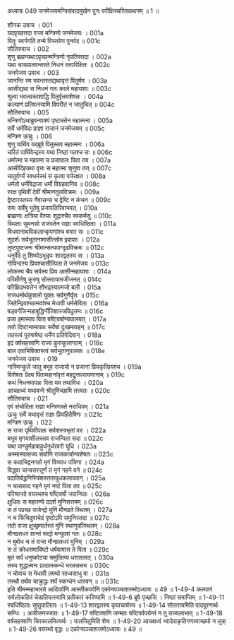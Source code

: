 अध्यायः 049
जनमेजयमन्त्रिसंवादमुखेन पुनः परीक्षिच्चरितकथनम् ॥ 1 ॥ 

शौनक उवाच । 	001  
यदपृच्छत्तदा राजा मन्त्रिणो जनमेजयः ।	001a  
पितुः स्वर्गगतिं तन्मे विस्तरेण पुनर्वद ॥	001c  
सौतिरुवाच । 	002  
शृणु ब्रह्मन्यथाऽपृच्छन्मन्त्रिणो नृपतिस्तदा ।	002a  
यथा चाख्यातवन्तस्ते निधनं तत्परिक्षितः ॥	002c  
जनमेजय उवाच । 	003  
जानन्ति स्म भवन्तस्तद्यथावृत्तं पितुर्मम ।	003a  
आसीद्यथा स निधनं गतः काले महायशाः ॥	003c  
श्रुत्वा भवत्सकाशाद्धि पितुर्वृत्तमशेषतः ।	004a  
कल्याणं प्रतिपत्स्यामि विपरीतं न जातुचित् ॥	004c  
सौतिरुवाच । 	005  
मन्त्रिणोऽथाब्रुवन्वाक्यं पृष्टास्तेन महात्मना ।	005a  
सर्वे धर्मविदः प्राज्ञा राजानं जनमेजयम् ॥	005c  
मन्त्रिण ऊचुः । 	006  
शृणु पार्थिव यद्ब्रूषे पितुस्तव महात्मनः ।	006a  
चरितं पार्थिवेन्द्रस्य यथा निष्ठां गतश्च सः ॥	006c  
धर्मात्मा च महात्मा च प्रजापालः पिता तव ।	007a  
आसीदिहयथा वृत्तः स महात्मा शृणुष्व तत् ॥	007c  
चातुर्वर्ण्यं स्वधर्मस्थं स कृत्वा पर्यरक्षत ।	008a  
धर्मतो धर्मविद्राजा धर्मो विग्रहवानिव ॥	008c  
ररक्ष पृथिवीं देवीं श्रीमानतुलविक्रमः ।	009a  
द्वेष्टारस्तस्य नैवासन्स च द्वेष्टि न कंचन ॥	009c  
समः सर्वेषु भूतेषु प्रजापतिरिवाभवत् ।	010a  
ब्राह्मणाः क्षत्रिया वैश्याः शूद्राश्चैव स्वकर्मसु ॥	010c  
स्थिताः सुमनसो राजंस्तेन राज्ञा स्वधिष्ठिताः ।	011a  
विधवानाथविकलान्कृपणांश्च बभार सः ॥	011c  
सुदर्शः सर्वभूतानामासीत्सोम इवापरः ।	012a  
तुष्टपुष्टजनः श्रीमान्सत्यवाग्दृढविक्रमः ॥	012c  
धनुर्वेदे तु शिष्योऽभून्नृपः शारद्वतस्य सः ।	013a  
गोविन्दस्य प्रियश्चासीत्पिता ते जनमेजय ॥	013c  
लोकस्य चैव सर्वस्य प्रिय आसीन्महायशाः ।	014a  
परिक्षीणेषु कुरुषु सोत्तरायामजीजनत् ॥	014c  
परिक्षिदभवत्तेन सौभद्रस्यात्मजो बली ।	015a  
राजधर्मार्थकुशलो युक्तः सर्वगुणैर्वृतः ॥	015c  
जितेन्द्रियश्चात्मवांश्च मेधावी धर्मसेविता ।	016a  
षड्वर्गजिन्महाबुद्धिर्नीतिशास्त्रविदुत्तमः ॥	016c  
प्रजा इमास्तव पिता षष्टिवर्षाण्यपालयत् ।	017a  
ततो दिष्टान्तमापन्नः सर्वेषां दुःखमावहन् ॥	017c  
ततस्त्वं पुरुषश्रेष्ठ धर्मेण प्रतिपेदिवान् ।	018a  
इदं वर्षसहस्राणि राज्यं कुरुकुलागतम् । 	018c  
बाल एवाभिषिक्तस्त्वं सर्वभूतानुपालकः ॥ 	018e  
जनमेजय उवाच । 	019  
नास्मिन्कुले जातु बभूव राजायो न प्रजानां प्रियकृत्प्रियश्च । 	019a  
विशेषतः प्रेक्ष्य पितामहानांवृत्तं महद्वृत्तपरायणानाम् ॥ 	019c  
कथं निधनमापन्नः पिता मम तथाविधः ।	020a  
आचक्षध्वं यथावन्मे श्रोतुमिच्छामि तत्त्वतः ॥	020c  
सौतिरुवाच । 	021  
एवं संचोदिता राज्ञा मन्त्रिणस्ते नराधिपम् ।	021a  
ऊचुः सर्वे यथावृत्तं राज्ञः प्रियहितैषिणः ॥	021c  
मन्त्रिण ऊचुः । 	022  
स राजा पृथिवीपालः सर्वशस्त्रभृतां वरः ।	022a  
बभूव मृगयाशीलस्तव राजन्पिता सदा ॥	022c  
यथा पाण्डुर्महाबाहुर्धनुर्धरवरो युधि ।	023a  
अस्मास्वासज्य सर्वाणि राजकार्याण्यशेषतः ॥	023c  
स कदाचिद्वनगतो मृगं विव्याध पत्रिणा ।	024a  
विद्ध्वा चान्वसरत्तूर्णं तं मृगं गहने वने ॥	024c  
पदातिर्बद्धनिस्त्रिंशस्ततायुधकलापवान् ।	025a  
न चाससाद गहने मृगं नष्टं पिता तव ॥	025c  
परिश्रान्तो वयस्थश्च षष्टिवर्षो जरान्वितः ।	026a  
क्षुधितः स महारण्ये ददर्श मुनिसत्तमम् ॥	026c  
स तं पप्रच्छ राजेन्द्रो मुनिं मौनव्रते स्थितम् ।	027a  
न च किंचिदुवाचेदं पृष्टोऽपि समुनिस्तदा ॥	027c  
ततो राजा क्षुच्छ्रमार्तस्तं मुनिं स्थाणुवत्स्थितम् ।	028a  
मौनव्रतधरं शान्तं सद्यो मन्युवशं गतः ॥	028c  
न बुबोध च तं राजा मौनव्रतधरं मुनिम् ।	029a  
स तं क्रोधसमाविष्टो धर्षयामास ते पिता ॥	029c  
मृतं सर्पं धनुष्कोट्या समुत्क्षिप्य धरातलात् ।	030a  
तस्य शुद्धात्मनः प्रादात्स्कन्धे भरतसत्तम ॥	030c  
न चोवाच स मेधावी तमथो साध्वसाधु वा ।	031a  
तस्थौ तथैव चाक्रुद्धः सर्पं स्कन्धेन धारयन् ॥ ॥	031c  
इति श्रीमन्महाभारते आदिपर्वणि आस्तीकपर्वणि एकोनपञ्चाशत्तमोऽध्यायः ॥ 49 ॥ 
1-49-4 कल्याणं सर्वलोकहितं चेत्प्रतिपत्स्यामि प्रतीकारं करिष्यामि ॥ 1-49-6 ब्रूषे पृच्छसि । निष्ठां समाप्तिम् ॥ 1-49-11 स्वधिष्ठिताः सुष्ठुपालिताः ॥ 1-49-13 शारद्वतस्य कृपाचार्यस्य ॥ 1-49-14 सोत्तरायमिति पादपूरणार्थः सन्धिः । अजीजनज्जातः ॥ 1-49-17 षष्टिवषाणि जन्मतः षष्टिपर्वपर्यन्तं न तु राज्यलाभात् ॥ 1-49-18 वर्षसहस्राणि चिरकालमित्यर्थः । पालयितुमिति शेषः ॥ 1-49-20 आचक्षध्वं भ्वादेराकृतिगणत्वाच्छपो न लुक् ॥ 1-49-26 वयस्थो वृद्धः ॥ एकोनपञ्चाशत्तमोऽध्यायः ॥ 49 ॥
